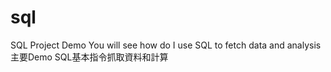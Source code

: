 # sql
SQL Project Demo
You will see how do I use SQL to fetch data and analysis 
主要Demo SQL基本指令抓取資料和計算
